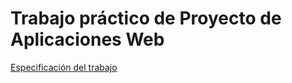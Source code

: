 # Trabajo práctico de Proyecto de Aplicaciones Web

[Especificación del trabajo](docs/Especificacion.md)
